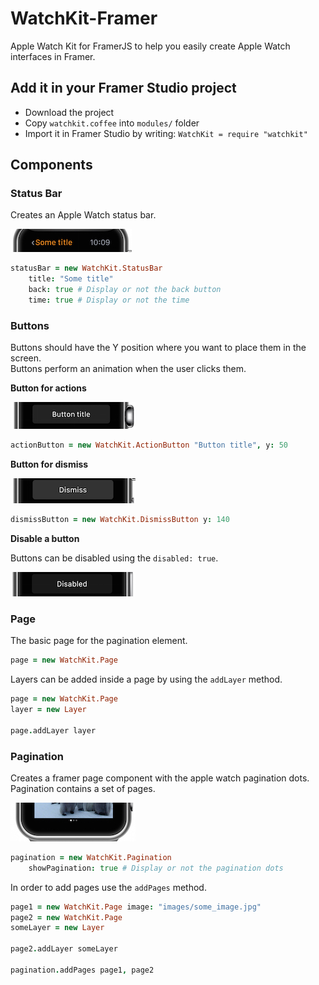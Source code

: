 # WatchKit-Framer
Apple Watch Kit for FramerJS to help you easily create Apple Watch interfaces in Framer.

## Add it in your Framer Studio project
- Download the project
- Copy `watchkit.coffee` into `modules/` folder
- Import it in Framer Studio by writing: `WatchKit = require "watchkit"`

## Components

### Status Bar

Creates an Apple Watch status bar.

![Apple Watch Status Bar](img/status-bar.jpg)

```coffeescript
statusBar = new WatchKit.StatusBar
	title: "Some title"
	back: true # Display or not the back button
	time: true # Display or not the time
```

### Buttons

Buttons should have the Y position where you want to place them in the screen.  
Buttons perform an animation when the user clicks them.

**Button for actions**

![Apple Watch Action Button](img/action-button.jpg)

```coffeescript
actionButton = new WatchKit.ActionButton "Button title", y: 50
```

**Button for dismiss**

![Apple Watch Dismiss Button](img/dismiss-button.jpg)

```coffeescript
dismissButton = new WatchKit.DismissButton y: 140
```

**Disable a button**

Buttons can be disabled using the `disabled: true`.

![Apple Watch Disabled Button](img/disabled-button.jpg)

### Page

The basic page for the pagination element.  

```coffeescript
page = new WatchKit.Page
```

Layers can be added inside a page by using the `addLayer` method.

```coffeescript
page = new WatchKit.Page
layer = new Layer

page.addLayer layer
```
	
### Pagination

Creates a framer page component with the apple watch pagination dots.  
Pagination contains a set of pages.

![Apple Watch Pagination](img/pagination.jpg)

```coffeescript
pagination = new WatchKit.Pagination
	showPagination: true # Display or not the pagination dots
```

In order to add pages use the `addPages` method.

```coffeescript
page1 = new WatchKit.Page image: "images/some_image.jpg"
page2 = new WatchKit.Page
someLayer = new Layer

page2.addLayer someLayer

pagination.addPages page1, page2
```
